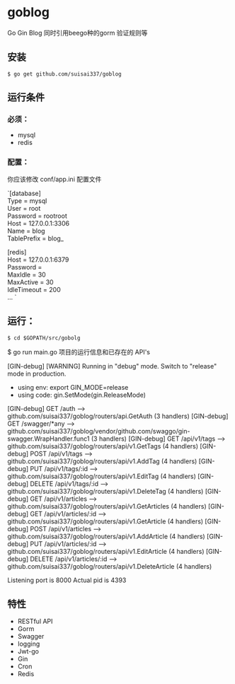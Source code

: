 # goblog
Go Gin Blog 同时引用beego种的gorm 验证规则等

## 安装
`$ go get github.com/suisai337/goblog`

## 运行条件
### 必须：
- mysql
- redis

### 配置：
你应该修改 conf/app.ini 配置文件

`[database]  
Type = mysql  
User = root  
Password = rootroot  
Host = 127.0.0.1:3306  
Name = blog  
TablePrefix = blog_  

[redis]  
Host = 127.0.0.1:6379  
Password =  
MaxIdle = 30  
MaxActive = 30  
IdleTimeout = 200  
...  `

## 运行：
` $ cd $GOPATH/src/gobolg `

$ go run main.go 
项目的运行信息和已存在的 API's

[GIN-debug] [WARNING] Running in "debug" mode. Switch to "release" mode in production.
 - using env:	export GIN_MODE=release
 - using code:	gin.SetMode(gin.ReleaseMode)

[GIN-debug] GET    /auth                     --> github.com/suisai337/goblog/routers/api.GetAuth (3 handlers)
[GIN-debug] GET    /swagger/*any             --> github.com/suisai337/goblog/vendor/github.com/swaggo/gin-swagger.WrapHandler.func1 (3 handlers)
[GIN-debug] GET    /api/v1/tags              --> github.com/suisai337/goblog/routers/api/v1.GetTags (4 handlers)
[GIN-debug] POST   /api/v1/tags              --> github.com/suisai337/goblog/routers/api/v1.AddTag (4 handlers)
[GIN-debug] PUT    /api/v1/tags/:id          --> github.com/suisai337/goblog/routers/api/v1.EditTag (4 handlers)
[GIN-debug] DELETE /api/v1/tags/:id          --> github.com/suisai337/goblog/routers/api/v1.DeleteTag (4 handlers)
[GIN-debug] GET    /api/v1/articles          --> github.com/suisai337/goblog/routers/api/v1.GetArticles (4 handlers)
[GIN-debug] GET    /api/v1/articles/:id      --> github.com/suisai337/goblog/routers/api/v1.GetArticle (4 handlers)
[GIN-debug] POST   /api/v1/articles          --> github.com/suisai337/goblog/routers/api/v1.AddArticle (4 handlers)
[GIN-debug] PUT    /api/v1/articles/:id      --> github.com/suisai337/goblog/routers/api/v1.EditArticle (4 handlers)
[GIN-debug] DELETE /api/v1/articles/:id      --> github.com/suisai337/goblog/routers/api/v1.DeleteArticle (4 handlers)

Listening port is 8000
Actual pid is 4393

## 特性
- RESTful API
- Gorm
- Swagger
- logging
- Jwt-go
- Gin
- Cron
- Redis
